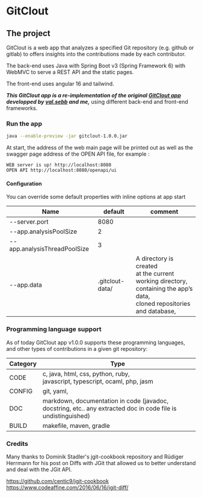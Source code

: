 # GitClout

## The project
GitClout is a web app that analyzes a specified Git repository (e.g. github or gitlab) to offers insights into the contributions made by each contributor.

The back-end uses Java with Spring Boot v3 (Spring Framework 6) with WebMVC to serve a REST API and the static pages.

The front-end uses angular 16 and tailwind.

***This GitClout app is a re-implementation of the original [GitClout app](https://gitlab.com/cydaw6/sebbah-bastos) developped by [val.sebb](https://gitlab.com/val.sebb) and me,***
using different back-end and front-end frameworks.

### Run the app
```sh
java --enable-preview -jar gitclout-1.0.0.jar 
```

At start, the address of the web main page will be printed out as well as the swagger page address of the OPEN API file, for example :
```shell
WEB server is up! http://localhost:8080
OPEN API http://localhost:8080/openapi/ui
```

#### Configuration

You can override some default properties with inline options at app start


| Name                          | default         | comment                                                                                                                                 |
|-------------------------------|-----------------|-----------------------------------------------------------------------------------------------------------------------------------------|
| --server.port                 | 8080            |                                                                                                                                         |
| --app.analysisPoolSize        | 2               |                                                                                                                              
| --app.analysisThreadPoolSize  | 3               |                                                                                                                                         |
| --app.data                    | .gitclout-data/ | A directory is created <br>at the current working directory, <br> containing the app’s data, <br>cloned repositories and database, <br> |





### Programming language support

As of today GitClout app v1.0.0 supports these programming languages,
and other types of contributions in a given git repository:


| Category | Type                                                                                                          | 
|----------|---------------------------------------------------------------------------------------------------------------|
| CODE     | c, java, html, css, python, ruby, <br/>javascript, typescript, ocaml, php, jasm                               |
| CONFIG   | git, yaml,                                                                                                    |
| DOC      | markdown, documentation in code (javadoc, docstring, etc.. any extracted doc in code file is undistinguished) |
| BUILD    | makefile, maven, gradle                                                                                       |


### Credits

Many thanks to Dominik Stadler's jgit-cookbook repository and Rüdiger Herrmann for his post on Diffs with JGit
that allowed us to better understand and deal with the JGit API.<br>

https://github.com/centic9/jgit-cookbook <br>
https://www.codeaffine.com/2016/06/16/jgit-diff/
